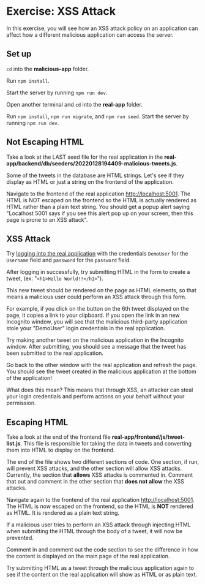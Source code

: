 # Exercise: XSS Attack

In this exercise, you will see how an XSS attack policy on an application can
affect how a different malicious application can access the server.

## Set up

`cd` into the __malicious-app__ folder.

Run `npm install`.

Start the server by running `npm run dev`.

Open another terminal and `cd` into the __real-app__ folder.

Run `npm install`, `npm run migrate`, and `npm run seed`. Start the server by
running `npm run dev`.

## Not Escaping HTML

Take a look at the LAST seed file for the real application in the
__real-app/backend/db/seeders/20220128194409-malicious-tweets.js__.

Some of the tweets in the database are HTML strings. Let's see if they display
as HTML or just a string on the frontend of the application.

Navigate to the frontend of the real application [http://localhost:5001]. The
HTML is NOT escaped on the frontend so the HTML is actually rendered as HTML
rather than a plain text string. You should get a popup alert saying "Localhost
5001 says if you see this alert pop up on your screen, then this page is prone
to an XSS attack".

## XSS Attack

Try [logging into the real application] with the credentials `DemoUser` for the
`Username` field and `password` for the `password` field.

After logging in successfully, try submitting HTML in the form to create a
tweet, (ex: "`<h1>Hello World!!</h1>`").

This new tweet should be rendered on the page as HTML elements, so that means a
malicious user could perform an XSS attack through this form.

For example, if you click on the button on the 6th tweet displayed on the page,
it copies a link to your clipboard. If you open the link in an new Incognito
window, you will see that the malicious third-party application stole your
"DemoUser" login credentials in the real application.

Try making another tweet on the malicious application in the Incognito window.
After submitting, you should see a message that the tweet has been submitted to
the real application.

Go back to the other window with the real application and refresh the page. You
should see the tweet created in the malicious application at the bottom of the
application!

What does this mean? This means that through XSS, an attacker can steal your
login credentials and perform actions on your behalf without your permission.

## Escaping HTML

Take a look at the end of the frontend file
__real-app/frontend/js/tweet-list.js__. This file is responsible for taking the
data in tweets and converting them into HTML to display on the frontend.

The end of the file shows two different sections of code. One section, if run,
will prevent XSS attacks, and the other section will allow XSS attacks.
Currently, the section that **allows** XSS attacks is commented in. Comment that
out and comment in the other section that **does not allow** the XSS attacks.

Navigate again to the frontend of the real application [http://localhost:5001].
The HTML is now escaped on the frontend, so the HTML is **NOT** rendered as
HTML. It is rendered as a plain text string.

If a malicious user tries to perform an XSS attack through injecting HTML when
submitting the HTML through the body of a tweet, it will now be prevented.

Comment in and comment out the code section to see the difference in how the
content is displayed on the main page of the real application.

Try submitting HTML as a tweet through the malicious application again to see if
the content on the real application will show as HTML or as plain text.

[http://localhost:5001]: http://localhost:5001
[logging into the real application]: http://localhost:5001/login